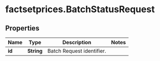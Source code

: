 # factsetprices.BatchStatusRequest

## Properties

Name | Type | Description | Notes
------------ | ------------- | ------------- | -------------
**id** | **String** | Batch Request identifier. | 


